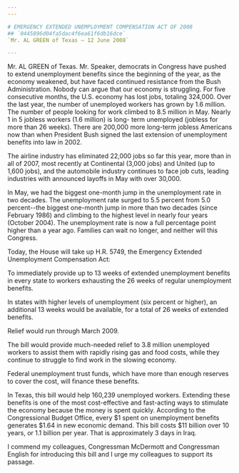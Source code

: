 ```yaml
---
---

# EMERGENCY EXTENDED UNEMPLOYMENT COMPENSATION ACT OF 2008
## `0445896d04fa5dac4f6ea61f6db16dce`
`Mr. AL GREEN of Texas — 12 June 2008`

---
```



Mr. AL GREEN of Texas. Mr. Speaker, democrats in Congress have pushed 
to extend unemployment benefits since the beginning of the year, as the 
economy weakened, but have faced continued resistance from the Bush 
Administration. Nobody can argue that our economy is struggling. For 
five consecutive months, the U.S. economy has lost jobs, totaling 
324,000. Over the last year, the number of unemployed workers has grown 
by 1.6 million. The number of people looking for work climbed to 8.5 
million in May. Nearly 1 in 5 jobless workers (1.6 million) is long-
term unemployed (jobless for more than 26 weeks). There are 200,000 
more long-term jobless Americans now than when President Bush signed 
the last extension of unemployment benefits into law in 2002.

The airline industry has eliminated 22,000 jobs so far this year, 
more than in all of 2007, most recently at Continental (3,000 jobs) and 
United (up to 1,600 jobs), and the automobile industry continues to 
face job cuts, leading industries with announced layoffs in May with 
over 30,000.

In May, we had the biggest one-month jump in the unemployment rate in 
two decades. The unemployment rate surged to 5.5 percent from 5.0 
percent--the biggest one-month jump in more than two decades (since 
February 1986) and climbing to the highest level in nearly four years 
(October 2004). The unemployment rate is now a full percentage point 
higher than a year ago. Families can wait no longer, and neither will 
this Congress.

Today, the House will take up H.R. 5749, the Emergency Extended 
Unemployment Compensation Act:

To immediately provide up to 13 weeks of extended unemployment 
benefits in every state to workers exhausting the 26 weeks of regular 
unemployment benefits.

In states with higher levels of unemployment (six percent or higher), 
an additional 13 weeks would be available, for a total of 26 weeks of 
extended benefits.

Relief would run through March 2009.

The bill would provide much-needed relief to 3.8 million unemployed 
workers to assist them with rapidly rising gas and food costs, while 
they continue to struggle to find work in the slowing economy.

Federal unemployment trust funds, which have more than enough 
reserves to cover the cost, will finance these benefits.



In Texas, this bill would help 160,239 unemployed workers. Extending 
these benefits is one of the most cost-effective and fast-acting ways 
to stimulate the economy because the money is spent quickly. According 
to the Congressional Budget Office, every $1 spent on unemployment 
benefits generates $1.64 in new economic demand. This bill costs $11 
billion over 10 years, or 1.1 billion per year. That is approximately 3 
days in Iraq.

I commend my colleagues, Congressman McDermott and Congressman 
English for introducing this bill and I urge my colleagues to support 
its passage.